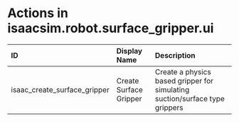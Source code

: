 # Actions in isaacsim.robot.surface_gripper.ui

| ID                           | Display Name           | Description                                                                 |
|:-----------------------------|:-----------------------|:----------------------------------------------------------------------------|
| isaac_create_surface_gripper | Create Surface Gripper | Create a physics based gripper for simulating suction/surface type grippers |
